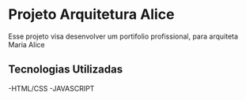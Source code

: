 # Projeto Arquitetura Alice

Esse projeto visa desenvolver um portifolio profissional, para arquiteta Maria Alice

## Tecnologias Utilizadas
-HTML/CSS
-JAVASCRIPT

